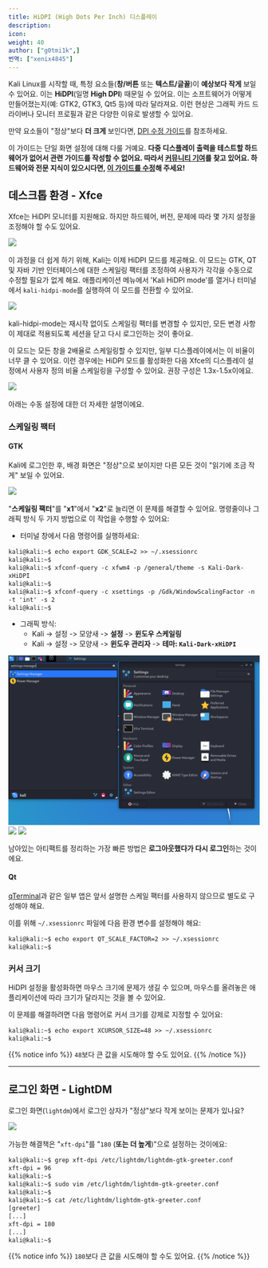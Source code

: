 ```yaml
---
title: HiDPI (High Dots Per Inch) 디스플레이
description:
icon:
weight: 40
author: ["g0tmi1k",]
번역: ["xenix4845"]
---
```


Kali Linux를 시작할 때, 특정 요소들(**창/버튼** 또는 **텍스트/글꼴**)이 **예상보다 작게** 보일 수 있어요. 이는 **HiDPI**(일명 **High DPI**) 때문일 수 있어요. 이는 소프트웨어가 어떻게 만들어졌는지(예: GTK2, GTK3, Qt5 등)에 따라 달라져요. 이런 현상은 그래픽 카드 드라이버나 모니터 프로필과 같은 다양한 이유로 발생할 수 있어요.

만약 요소들이 "정상"보다 **더 크게** 보인다면, [DPI 수정 가이드](/docs/general-use/fixing-dpi/)를 참조하세요.

이 가이드는 단일 화면 설정에 대해 다룰 거예요. **다중 디스플레이 출력을 테스트할 하드웨어가 없어서 관련 가이드를 작성할 수 없어요. 따라서 [커뮤니티 기여](/docs/community/contribute/)를 찾고 있어요. 하드웨어와 전문 지식이 있으시다면, [이 가이드를 수정](https://gitlab.com/kalilinux/documentation/kali-docs/edit/master/general-use/hidpi/index.md)해 주세요!**

## 데스크톱 환경 - Xfce

Xfce는 HiDPI 모니터를 지원해요. 하지만 하드웨어, 버전, 문제에 따라 몇 가지 설정을 조정해야 할 수도 있어요.

![](kali-hidpi-mode-menu.png)

이 과정을 더 쉽게 하기 위해, Kali는 이제 HiDPI 모드를 제공해요. 이 모드는 GTK, QT 및 자바 기반 인터페이스에 대한 스케일링 팩터를 조정하여 사용자가 각각을 수동으로 수정할 필요가 없게 해요. 애플리케이션 메뉴에서 'Kali HiDPI mode'를 열거나 터미널에서 `kali-hidpi-mode`를 실행하여 이 모드를 전환할 수 있어요.

![](kali-hidpi-mode.gif)

kali-hidpi-mode는 재시작 없이도 스케일링 팩터를 변경할 수 있지만, 모든 변경 사항이 제대로 적용되도록 세션을 닫고 다시 로그인하는 것이 좋아요.

이 모드는 모든 창을 2배율로 스케일링할 수 있지만, 일부 디스플레이에서는 이 비율이 너무 클 수 있어요. 이런 경우에는 HiDPI 모드를 활성화한 다음 Xfce의 디스플레이 설정에서 사용자 정의 비율 스케일링을 구성할 수 있어요. 권장 구성은 1.3x-1.5x이에요.

![](xfce-display-scaling.png)

아래는 수동 설정에 대한 더 자세한 설명이에요.

### 스케일링 팩터

#### GTK

Kali에 로그인한 후, 배경 화면은 "정상"으로 보이지만 다른 모든 것이 "읽기에 조금 작게" 보일 수 있어요.

![](scaling-factor.png)

"**스케일링 팩터**"를 "**x1**"에서 "**x2**"로 늘리면 이 문제를 해결할 수 있어요. 명령줄이나 그래픽 방식 두 가지 방법으로 이 작업을 수행할 수 있어요:

- 터미널 창에서 다음 명령어를 실행하세요:

```console
kali@kali:~$ echo export GDK_SCALE=2 >> ~/.xsessionrc
kali@kali:~$
kali@kali:~$ xfconf-query -c xfwm4 -p /general/theme -s Kali-Dark-xHiDPI
kali@kali:~$
kali@kali:~$ xfconf-query -c xsettings -p /Gdk/WindowScalingFactor -n -t 'int' -s 2
kali@kali:~$
```

- 그래픽 방식:
  - Kali -> 설정 -> 모양새 -> **설정** -> **윈도우 스케일링**
  - Kali -> 설정 -> 모양새 -> **윈도우 관리자** -> **테마: `Kali-Dark-xHiDPI`**

![](kali-menu-setting-manager.png)
![](appearance-settings.png)
![](window-manager.png)

남아있는 아티팩트를 정리하는 가장 빠른 방법은 **로그아웃했다가 다시 로그인**하는 것이에요.

#### Qt

[qTerminal](https://packages.debian.org/testing/qterminal)과 같은 일부 앱은 앞서 설명한 스케일 팩터를 사용하지 않으므로 별도로 구성해야 해요.

이를 위해 `~/.xsessionrc` 파일에 다음 환경 변수를 설정해야 해요:

```console
kali@kali:~$ echo export QT_SCALE_FACTOR=2 >> ~/.xsessionrc
kali@kali:~$
```

### 커서 크기

HiDPI 설정을 활성화하면 마우스 크기에 문제가 생길 수 있으며, 마우스를 올려놓은 애플리케이션에 따라 크기가 달라지는 것을 볼 수 있어요.

이 문제를 해결하려면 다음 명령어로 커서 크기를 강제로 지정할 수 있어요:

```console
kali@kali:~$ echo export XCURSOR_SIZE=48 >> ~/.xsessionrc
kali@kali:~$
```

{{% notice info %}}
`48`보다 큰 값을 시도해야 할 수도 있어요.
{{% /notice %}}

- - -

## 로그인 화면 - LightDM

로그인 화면(`lightdm`)에서 로그인 상자가 "정상"보다 작게 보이는 문제가 있나요?

![](login.png)

가능한 해결책은 "`xft-dpi`"를 "`180` (**또는 더 높게**)"으로 설정하는 것이에요:

```console
kali@kali:~$ grep xft-dpi /etc/lightdm/lightdm-gtk-greeter.conf
xft-dpi = 96
kali@kali:~$
kali@kali:~$ sudo vim /etc/lightdm/lightdm-gtk-greeter.conf
kali@kali:~$
kali@kali:~$ cat /etc/lightdm/lightdm-gtk-greeter.conf
[greeter]
[...]
xft-dpi = 180
[...]
kali@kali:~$
```

{{% notice info %}}
`180`보다 큰 값을 시도해야 할 수도 있어요.
{{% /notice %}}
